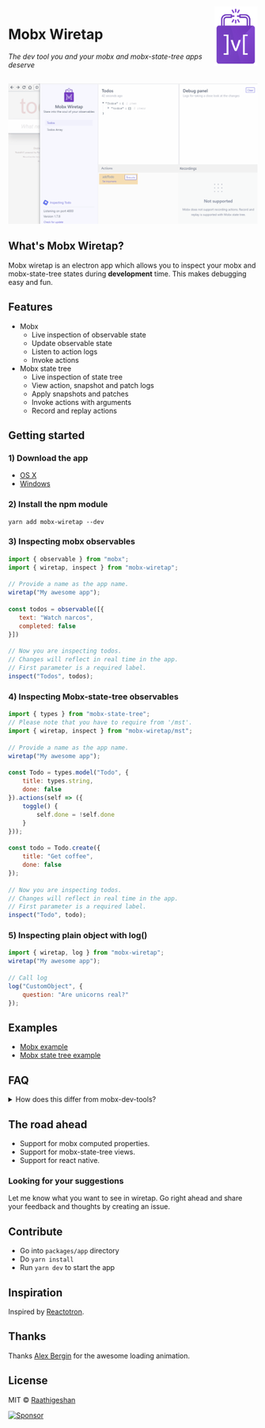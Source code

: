 <img src="./docs/wiretap.png" alt="logo" height="120" align="right" />

# Mobx Wiretap

_The dev tool you and your mobx and mobx-state-tree apps deserve_

<img src="./docs/wiretap.gif" alt="Wiretap" style="margin-top: 15px">

## What's Mobx Wiretap?
Mobx wiretap is an electron app which allows you to inspect your mobx and mobx-state-tree states during **development** time. This makes debugging easy and fun.

## Features
- Mobx
  - Live inspection of observable state
  - Update observable state
  - Listen to action logs
  - Invoke actions
- Mobx state tree
  - Live inspection of state tree
  - View action, snapshot and patch logs
  - Apply snapshots and patches
  - Invoke actions with arguments
  - Record and replay actions

## Getting started

### 1) Download the app
- [OS X]()
- [Windows]()

### 2) Install the npm module
```
yarn add mobx-wiretap --dev
```

### 3) Inspecting mobx observables
```javascript
import { observable } from "mobx";
import { wiretap, inspect } from "mobx-wiretap";

// Provide a name as the app name.
wiretap("My awesome app");

const todos = observable([{
   text: "Watch narcos",
   completed: false
}])

// Now you are inspecting todos.
// Changes will reflect in real time in the app.
// First parameter is a required label.
inspect("Todos", todos);
```

### 4) Inspecting Mobx-state-tree observables
```javascript
import { types } from "mobx-state-tree";
// Please note that you have to require from '/mst'.
import { wiretap, inspect } from "mobx-wiretap/mst";

// Provide a name as the app name.
wiretap("My awesome app");

const Todo = types.model("Todo", {
    title: types.string,
    done: false
}).actions(self => ({
    toggle() {
        self.done = !self.done
    }
}));

const todo = Todo.create({
    title: "Get coffee",
    done: false
});

// Now you are inspecting todos.
// Changes will reflect in real time in the app.
// First parameter is a required label.
inspect("Todo", todo);
```

### 5) Inspecting plain object with log()
```javascript
import { wiretap, log } from "mobx-wiretap";
wiretap("My awesome app");

// Call log
log("CustomObject", {
    question: "Are unicorns real?"
});
```

## Examples
- [Mobx example](https://github.com/Raathigesh/wiretap/tree/master/packages/example/mobx-example)
- [Mobx state tree example](https://github.com/Raathigesh/wiretap/tree/master/packages/example/mobx-state-tree-example)

## FAQ
<details>
  <summary>How does this differ from mobx-dev-tools?</summary>

Mobx-dev-tools is an awesome tool to inspect your react app and see how the UI reacts to state changes. Wiretap focues more on the state itself. You would still need mobx-dev-tools to keep an eye on the react components.
</details>

## The road ahead
 - Support for mobx computed properties.
 - Support for mobx-state-tree views.
 - Support for react native.

 ### Looking for your suggestions
 Let me know what you want to see in wiretap. Go right ahead and share your feedback and thoughts by creating an issue.

## Contribute
- Go into `packages/app` directory
- Do `yarn install`
- Run `yarn dev` to start the app

## Inspiration
Inspired by [Reactotron](https://github.com/infinitered/reactotron).

## Thanks
Thanks [Alex Bergin](https://codepen.io/abergin/pen/XpwRpE)  for the awesome loading animation.

## License
MIT © [Raathigeshan](https://twitter.com/Raathigeshan)

<a target='_blank' rel='nofollow' href='https://app.codesponsor.io/link/2VtFmV65B5vo13VnsCfGqKU8/Raathigesh/wiretap'>
  <img alt='Sponsor' width='888' height='68' src='https://app.codesponsor.io/embed/2VtFmV65B5vo13VnsCfGqKU8/Raathigesh/wiretap.svg' />
</a>
